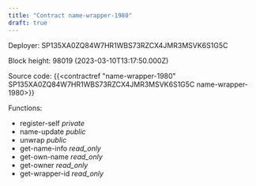 ```yaml
---
title: "Contract name-wrapper-1980"
draft: true
---
```

Deployer: SP135XA0ZQ84W7HR1WBS73RZCX4JMR3MSVK6S1G5C


 



Block height: 98019 (2023-03-10T13:17:50.000Z)

Source code: {{<contractref "name-wrapper-1980" SP135XA0ZQ84W7HR1WBS73RZCX4JMR3MSVK6S1G5C name-wrapper-1980>}}

Functions:

* register-self _private_
* name-update _public_
* unwrap _public_
* get-name-info _read_only_
* get-own-name _read_only_
* get-owner _read_only_
* get-wrapper-id _read_only_
